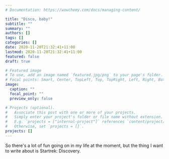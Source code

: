 ```yaml
---
# Documentation: https://wowchemy.com/docs/managing-content/

title: "Disco, baby!"
subtitle: ""
summary: ""
authors: []
tags: []
categories: []
date: 2020-11-20T21:32:41+11:00
lastmod: 2020-11-20T21:32:41+11:00
featured: false
draft: true

# Featured image
# To use, add an image named `featured.jpg/png` to your page's folder.
# Focal points: Smart, Center, TopLeft, Top, TopRight, Left, Right, BottomLeft, Bottom, BottomRight.
image:
  caption: ""
  focal_point: ""
  preview_only: false

# Projects (optional).
#   Associate this post with one or more of your projects.
#   Simply enter your project's folder or file name without extension.
#   E.g. `projects = ["internal-project"]` references `content/project/deep-learning/index.md`.
#   Otherwise, set `projects = []`.
projects: []
---
```


So there's a lot of fun going on in my life at the moment, but the thing I want to write about is Startrek: Discovery.
